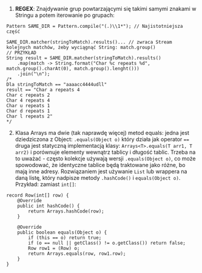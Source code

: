 1. **REGEX**: Znajdywanie grup powtarzającymi się takimi samymi znakami w Stringu 
a potem iterowanie po grupach:
```
Pattern SAME_DIR = Pattern.compile("(.)\\1*"); // Najistotniejsza część

SAME_DIR.matcher(stringToMatch).results()... // zwraca Stream kolejnych matchów, żeby wyciągnąć String: match.group()        
// PRZYKŁAD
String result = SAME_DIR.matcher(stringToMatch).results()
    .map(match -> String.format("Char %c repeats %d", match.group().charAt(0), match.group().lenght()))
    .join("\n");
/* 
Dla stringToMatch == "aaaacc4444udll" 
result == "Char a repeats 4
Char c repeats 2
Char 4 repeats 4
Char u repeats 1
Char d repeats 1
Char l repeats 2"
*/
```

2. Klasa Arrays ma dwie (tak naprawdę więcej) metod equals: jedna jest 
dziedziczona z Object: `.equals(Object o)` który działa jak operator `==` druga jest statyczną implementacją klasy: `Arrays<T>.equals(T arr1, T arr2)` 
i porównuje elementy wewnątrz tablicy i długość tablic. Trzeba na to uważać - często kolekcje używają wersji `.equals(Object o)`, co może spowodować, że 
identyczne tablice będą traktowane jako różne, bo mają inne adresy. Rozwiązaniem jest używanie `List` lub wrappera na daną listę, który nadpisze metody 
`.hashCode()` i `equals(Object o)`. Przykład: zamiast `int[]`: 
```
record Row(int[] row) {
    @Override
    public int hashCode() {
        return Arrays.hashCode(row);
    }

    @Override
    public boolean equals(Object o) {
        if (this == o) return true;
        if (o == null || getClass() != o.getClass()) return false;
        Row row1 = (Row) o;
        return Arrays.equals(row, row1.row);
    }
}
```